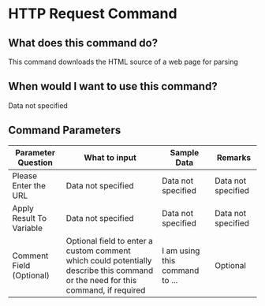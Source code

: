 <!--TITLE: HTTP Request Command -->
<!-- SUBTITLE: a command in the WebAPI Commands group -->
# HTTP Request Command


## What does this command do?
This command downloads the HTML source of a web page for parsing


## When would I want to use this command?
Data not specified


## Command Parameters
| Parameter Question   	| What to input  	|  Sample Data 	| Remarks  	|
| ---                    | ---               | ---           | ---       |
|Please Enter the URL|Data not specified|Data not specified|Data not specified|
|Apply Result To Variable|Data not specified|Data not specified|Data not specified|
|Comment Field (Optional)|Optional field to enter a custom comment which could potentially describe this command or the need for this command, if required|I am using this command to ...|Optional|


